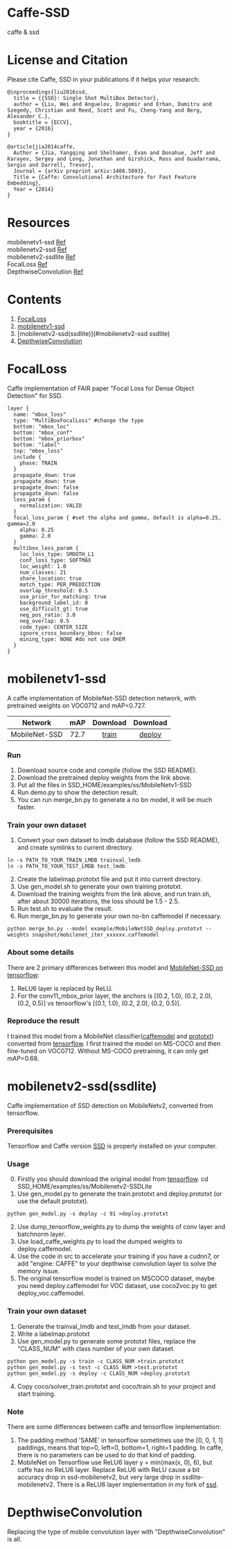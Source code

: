 # Caffe-SSD
caffe & ssd   
# License and Citation

Please cite Caffe, SSD in your publications if it helps your research:

    @inproceedings{liu2016ssd,
      title = {{SSD}: Single Shot MultiBox Detector},
      author = {Liu, Wei and Anguelov, Dragomir and Erhan, Dumitru and Szegedy, Christian and Reed, Scott and Fu, Cheng-Yang and Berg, Alexander C.},
      booktitle = {ECCV},
      year = {2016}
    }  
	
    @article{jia2014caffe,
      Author = {Jia, Yangqing and Shelhamer, Evan and Donahue, Jeff and Karayev, Sergey and Long, Jonathan and Girshick, Ross and Guadarrama, Sergio and Darrell, Trevor},
      Journal = {arXiv preprint arXiv:1408.5093},
      Title = {Caffe: Convolutional Architecture for Fast Feature Embedding},
      Year = {2014}
    }
	
# Resources
mobilenetv1-ssd [Ref](https://github.com/chuanqi305/MobileNet-SSD)  
mobilenetv2-ssd [Ref](https://github.com/chuanqi305/MobileNetv2-SSDLite/tree/master/ssd)  
mobilenetv2-ssdlite [Ref](https://github.com/chuanqi305/MobileNetv2-SSDLite/tree/master/ssdlite)  
FocalLoss [Ref](https://github.com/chuanqi305/FocalLoss)  
DepthwiseConvolution [Ref](https://github.com/yonghenglh6/DepthwiseConvolution)  

# Contents
1. [FocalLoss](#FocalLoss)
2. [mobilenetv1-ssd](#mobilenetv1-ssd)
3. [mobilenetv2-ssd(ssdlite)](#mobilenetv2-ssd ssdlite)
4. [DepthwiseConvolution](#DepthwiseConvolution)

# FocalLoss
Caffe implementation of FAIR paper "Focal Loss for Dense Object Detection" for SSD.
```
layer {
  name: "mbox_loss"
  type: "MultiBoxFocalLoss" #change the type
  bottom: "mbox_loc"
  bottom: "mbox_conf"
  bottom: "mbox_priorbox"
  bottom: "label"
  top: "mbox_loss"
  include {
    phase: TRAIN
  }
  propagate_down: true
  propagate_down: true
  propagate_down: false
  propagate_down: false
  loss_param {
    normalization: VALID
  }
  focal_loss_param { #set the alpha and gamma, default is alpha=0.25, gamma=2.0
    alpha: 0.25
    gamma: 2.0
  }
  multibox_loss_param {
    loc_loss_type: SMOOTH_L1
    conf_loss_type: SOFTMAX
    loc_weight: 1.0
    num_classes: 21
    share_location: true
    match_type: PER_PREDICTION
    overlap_threshold: 0.5
    use_prior_for_matching: true
    background_label_id: 0
    use_difficult_gt: true
    neg_pos_ratio: 3.0
    neg_overlap: 0.5
    code_type: CENTER_SIZE
    ignore_cross_boundary_bbox: false
    mining_type: NONE #do not use OHEM
  }
}
```
# mobilenetv1-ssd
A caffe implementation of MobileNet-SSD detection network, with pretrained weights on VOC0712 and mAP=0.727.

Network|mAP|Download|Download
:---:|:---:|:---:|:---:
MobileNet-SSD|72.7|[train](https://drive.google.com/open?id=0B3gersZ2cHIxVFI1Rjd5aDgwOG8)|[deploy](https://drive.google.com/open?id=0B3gersZ2cHIxRm5PMWRoTkdHdHc)

### Run
1. Download source code and compile (follow the SSD README).
2. Download the pretrained deploy weights from the link above.
3. Put all the files in SSD_HOME/examples/ss/MobileNetv1-SSD
4. Run demo.py to show the detection result.
5. You can run merge_bn.py to generate a no bn model, it will be much faster.

### Train your own dataset
1. Convert your own dataset to lmdb database (follow the SSD README), and create symlinks to current directory.
```
ln -s PATH_TO_YOUR_TRAIN_LMDB trainval_lmdb
ln -s PATH_TO_YOUR_TEST_LMDB test_lmdb
```
2. Create the labelmap.prototxt file and put it into current directory.
3. Use gen_model.sh to generate your own training prototxt.
4. Download the training weights from the link above, and run train.sh, after about 30000 iterations, the loss should be 1.5 - 2.5.
5. Run test.sh to evaluate the result.
6. Run merge_bn.py to generate your own no-bn caffemodel if necessary.
```
python merge_bn.py --model example/MobileNetSSD_deploy.prototxt --weights snapshot/mobilenet_iter_xxxxxx.caffemodel
```

### About some details
There are 2 primary differences between this model and [MobileNet-SSD on tensorflow](https://github.com/tensorflow/models/blob/master/object_detection/g3doc/detection_model_zoo.md):
1. ReLU6 layer is replaced by ReLU.
2. For the conv11_mbox_prior layer, the anchors is [(0.2, 1.0), (0.2, 2.0), (0.2, 0.5)] vs tensorflow's [(0.1, 1.0), (0.2, 2.0), (0.2, 0.5)].

### Reproduce the result
I trained this model from a MobileNet classifier([caffemodel](https://drive.google.com/open?id=0B3gersZ2cHIxZi13UWF0OXBsZzA) and [prototxt](https://drive.google.com/open?id=0B3gersZ2cHIxWGEzbG5nSXpNQzA)) converted from [tensorflow](http://download.tensorflow.org/models/mobilenet_v1_1.0_224_2017_06_14.tar.gz). I first trained the model on MS-COCO and then fine-tuned on VOC0712. Without MS-COCO pretraining, it can only get mAP=0.68.

# mobilenetv2-ssd(ssdlite)
Caffe implementation of SSD detection on MobileNetv2, converted from tensorflow.

### Prerequisites
Tensorflow and Caffe version [SSD](https://github.com/weiliu89/caffe) is properly installed on your computer.

### Usage
0. Firstly you should download the original model from [tensorflow](https://github.com/tensorflow/models/blob/master/research/object_detection/g3doc/detection_model_zoo.md).
cd SSD_HOME/examples/ss/Mobilenetv2-SSDLite
1. Use gen_model.py to generate the train.prototxt and deploy.prototxt (or use the default prototxt).
```
python gen_model.py -s deploy -c 91 >deploy.prototxt
```
2. Use dump_tensorflow_weights.py to dump the weights of conv layer and batchnorm layer.
3. Use load_caffe_weights.py to load the dumped weights to deploy.caffemodel.
4. Use the code in src to accelerate your training if you have a cudnn7, or add "engine: CAFFE" to your depthwise convolution layer to solve the memory issue.
5. The original tensorflow model is trained on MSCOCO dataset, maybe you need deploy.caffemodel for VOC dataset, use coco2voc.py to get deploy_voc.caffemodel.

### Train your own dataset
1. Generate the trainval_lmdb and test_lmdb from your dataset.
2. Write a labelmap.prototxt
3. Use gen_model.py to generate some prototxt files, replace the "CLASS_NUM" with class number of your own dataset.
```
python gen_model.py -s train -c CLASS_NUM >train.prototxt
python gen_model.py -s test -c CLASS_NUM >test.prototxt
python gen_model.py -s deploy -c CLASS_NUM >deploy.prototxt
```
4. Copy coco/solver_train.prototxt and coco/train.sh to your project and start training.

### Note
There are some differences between caffe and tensorflow implementation:
1. The padding method 'SAME' in tensorflow sometimes use the [0, 0, 1, 1] paddings, means that top=0, left=0, bottom=1, right=1 padding. In caffe, there is no parameters can be used to do that kind of padding.
2. MobileNet on Tensorflow use ReLU6 layer y = min(max(x, 0), 6), but caffe has no ReLU6 layer. Replace ReLU6 with ReLU cause a bit accuracy drop in ssd-mobilenetv2, but very large drop in ssdlite-mobilenetv2. There is a ReLU6 layer implementation in my fork of [ssd](https://github.com/chuanqi305/ssd).

# DepthwiseConvolution
Replacing the type of mobile convolution layer with "DepthwiseConvolution" is all.   
